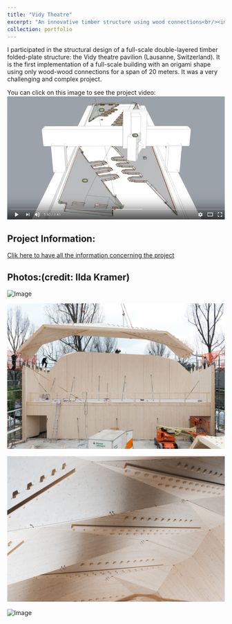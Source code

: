 ```yaml
---
title: "Vidy Theatre"
excerpt: "An innovative timber structure using wood connections<br/><img src='/images/pavillonterreKramer16.jpg'>"
collection: portfolio
---
```


I participated in the structural design of a full-scale double-layered timber folded-plate structure: the Vidy theatre pavilion (Lausanne, Switzerland). It is the first implementation of a full-scale building with an origami shape using only wood-wood connections for a span of 20 meters. It was a very challenging and complex project.

You can click on this image to see the project video:
[![ImageVideo](/images/Imagevideoyoutube.png)](https://www.youtube.com/watch?v=co8yamUb6nI)

Project Information:
---
[Clik here to have all the information concerning the project](https://www.epfl.ch/labs/ibois/projects/completed-projects/vidy-pavilion/)

Photos:(credit: Ilda Kramer)
---
![Image](/images/vidy01.jpg)

![Image](/images/vidy02.jpg)

![Image](/images/vidy03.jpg)

![Image](/images/vidy04.jpg)
